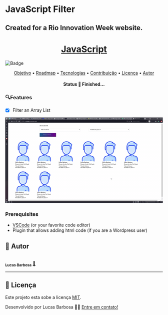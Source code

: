 # JavaScript Filter

## Created for a Rio Innovation Week website.

<h1 align="center">
    <a href="https://www.javascript.com">JavaScript</a>
</h1>

![Badge](https://img.shields.io/badge/JavaScript-F7DF1E?style=for-the-badge&logo=javascript&logoColor=black)

<p align="center">
 <a href="#objetivo">Objetivo</a> •
 <a href="#roadmap">Roadmap</a> • 
 <a href="#tecnologias">Tecnologias</a> • 
 <a href="#contribuicao">Contribuição</a> • 
 <a href="#licenc-a">Licença</a> • 
 <a href="#autor">Autor</a>
</p>

<h4 align="center"> 
	Status 🚀 Finished... 
</h4>

### 🔍Features

- [x] Filter an Array List

![SignUp Mobile](screenshots/JavaScriptFilter.gif)

### Prerequisites
- [VSCode](https://code.visualstudio.com/) (or your favorite code editor)
- Plugin that allows adding html code (if you are a Wordpress user)

## 🦸 Autor

<a href="https://github.com/lucasbpereira">
 <img style="border-radius: 50%;" src="https://avatars.githubusercontent.com/u/9020595?v=4" width="100px;" alt=""/>
 <br />
 <sub><b>Lucas Barbosa</b></sub></a> <a href="https://github.com/lucasbpereira" title="Lucas Barbosa">🚀</a>
 <br />

---

## 📝 Licença

Este projeto esta sobe a licença [MIT](./LICENSE).

Desenvolvido por Lucas Barbosa 👋🏽 [Entre em contato!](https://www.linkedin.com/in/lucasbpereira/)